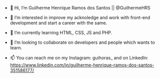 - 👋 Hi, I’m Guilherme Henrique Ramos dos Santos || @GuilhermeHRS 

- 👀 I’m interested in improve my acknoledge and work with front-end development and start a career with the same. 

- 🌱 I’m currently learning HTML, CSS, JS and PHP.

- 💞️ I’m looking to collaborate on developers and people which wants to learn.

- 📫 You can reach me on my Instagram: guihoras_ 
      and on LinkedIn: https://www.linkedin.com/in/guilherme-henrique-ramos-dos-santos-351586177/

<!---
GuilhermeHRS/GuilhermeHRS is a ✨ special ✨ repository because its `README.md` (this file) appears on your GitHub profile.
You can click the Preview link to take a look at your changes.
--->
